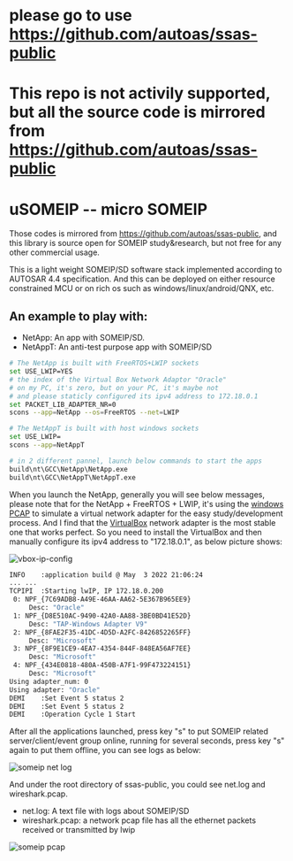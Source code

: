 # please go to use https://github.com/autoas/ssas-public
# This repo is not activily supported, but all the source code is mirrored from https://github.com/autoas/ssas-public

# uSOMEIP -- micro SOMEIP

Those codes is mirrored from https://github.com/autoas/ssas-public, and this library is source open for SOMEIP study&research, but not free for any other commercial usage.

This is a light weight SOMEIP/SD software stack implemented according to AUTOSAR 4.4 specification. And this can be deployed on either resource constrained MCU or on rich os such as windows/linux/android/QNX, etc.

## An example to play with:

* NetApp: An app with SOMEIP/SD.
* NetAppT: An anti-test purpose app with SOMEIP/SD

```sh
# The NetApp is built with FreeRTOS+LWIP sockets
set USE_LWIP=YES
# the index of the Virtual Box Network Adaptor "Oracle"
# on my PC, it's zero, but on your PC, it's maybe not
# and please staticly configured its ipv4 address to 172.18.0.1
set PACKET_LIB_ADAPTER_NR=0
scons --app=NetApp --os=FreeRTOS --net=LWIP

# The NetAppT is built with host windows sockets
set USE_LWIP=
scons --app=NetAppT

# in 2 different pannel, launch below commands to start the apps
build\nt\GCC\NetApp\NetApp.exe
build\nt\GCC\NetAppT\NetAppT.exe
```

When you launch the NetApp, generally you will see below messages, please note that for the NetApp + FreeRTOS + LWIP, it's using the [windows PCAP](https://www.winpcap.org/) to simulate a virtual network adapter for the easy study/development process. And I find that the [VirtualBox](https://www.virtualbox.org/) network adapter is the most stable one that works perfect.  So you need to install the VirtualBox and then manually configure its ipv4 address to "172.18.0.1", as below picture shows:

![vbox-ip-config](https://autoas.github.io/ssas-public/images/someip-vbox-net-adapter-ip-config.png)

```sh
INFO    :application build @ May  3 2022 21:06:24
... ...
TCPIPI  :Starting lwIP, IP 172.18.0.200
 0: NPF_{7C69ADB8-A49E-46AA-AA62-5E367B965EE9}
     Desc: "Oracle"
 1: NPF_{D8E510AC-9490-42A0-AA88-3BE0BD41E52D}
     Desc: "TAP-Windows Adapter V9"
 2: NPF_{8FAE2F35-41DC-4D5D-A2FC-8426852265FF}
     Desc: "Microsoft"
 3: NPF_{8F9E1CE9-4EA7-4354-844F-848EA56AF7EE}
     Desc: "Microsoft"
 4: NPF_{434E0818-480A-450B-A7F1-99F473224151}
     Desc: "Microsoft"
Using adapter_num: 0
Using adapter: "Oracle"
DEMI    :Set Event 5 status 2
DEMI    :Set Event 5 status 2
DEMI    :Operation Cycle 1 Start
```

After all the applications launched, press key "s" to put SOMEIP related server/client/event group online, running for several seconds, press key "s" again to put them  offline, you can see logs as below:

![someip net log](https://autoas.github.io/ssas-public/images/someip-netapp-netappt-runing-log.png)

And under the root directory of ssas-public, you could see net.log and wireshark.pcap.

* net.log: A text file with logs about SOMEIP/SD
* wireshark.pcap: a network pcap file has all the ethernet packets received or transmitted by lwip

![someip pcap](https://autoas.github.io/ssas-public/images/someip-netapp-netappt-pcap.png)

